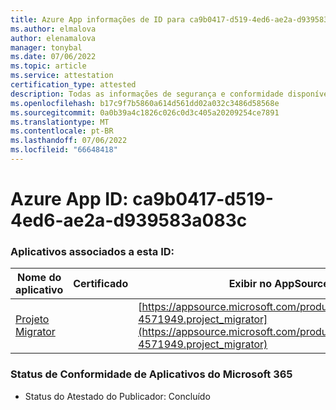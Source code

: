 ```yaml
---
title: Azure App informações de ID para ca9b0417-d519-4ed6-ae2a-d939583a083c
ms.author: elmalova
author: elenamalova
manager: tonybal
ms.date: 07/06/2022
ms.topic: article
ms.service: attestation
certification_type: attested
description: Todas as informações de segurança e conformidade disponíveis para ca9b0417-d519-4ed6-ae2a-d939583a083c.
ms.openlocfilehash: b17c9f7b5860a614d561dd02a032c3486d58568e
ms.sourcegitcommit: 0a0b39a4c1826c026c0d3c405a20209254ce7891
ms.translationtype: MT
ms.contentlocale: pt-BR
ms.lasthandoff: 07/06/2022
ms.locfileid: "66648418"
---
```

# <a name="azure-app-id-ca9b0417-d519-4ed6-ae2a-d939583a083c"></a>Azure App ID: ca9b0417-d519-4ed6-ae2a-d939583a083c


### <a name="apps-associated-with-this-id"></a>Aplicativos associados a esta ID:
| **Nome do aplicativo** | **Certificado** | **Exibir no AppSource** |
|--------------|---------------|-----------------------|
| [Projeto Migrator](../forward/fluentpro-4571949.project_migrator.md) |  | [https://appsource.microsoft.com/product/office/fluentpro-4571949.project_migrator](https://appsource.microsoft.com/product/office/fluentpro-4571949.project_migrator) |

### <a name="microsoft-365-app-compliance-status"></a>Status de Conformidade de Aplicativos do Microsoft 365
- Status do Atestado do Publicador: Concluído
